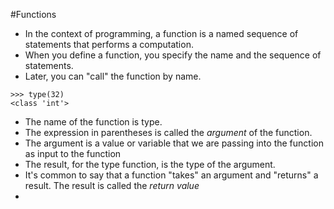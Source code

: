 #Functions
- In the context of programming, a function is a named sequence of statements that  performs a computation.
- When you define a function, you specify the name and the sequence of statements.
- Later, you can "call" the function by name.
```
>>> type(32)
<class 'int'>
```
- The name of the function is type.
- The expression in parentheses is called the *argument* of the function.
- The argument is a value or variable that we are passing into the function as input to the function
- The result, for the type function, is the type of the argument.
- It's common to say that a function "takes" an argument and "returns" a result. The result is called the *return value*
-

